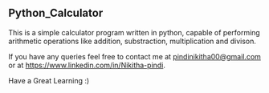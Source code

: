 ## Python_Calculator
This is a simple calculator program written in python, capable of performing arithmetic operations like addition, substraction, multiplication and divison.  

If you have any queries feel free to contact me at pindinikitha00@gmail.com or at https://www.linkedin.com/in/Nikitha-pindi.

Have a Great Learning :)
          
